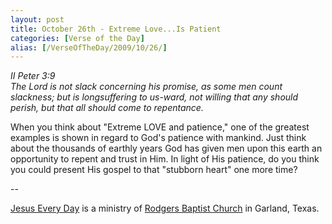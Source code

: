 ```yaml
---
layout: post
title: October 26th - Extreme Love...Is Patient
categories: [Verse of the Day]
alias: [/VerseOfTheDay/2009/10/26/]
---
```


_II Peter 3:9  
The Lord is not slack concerning his promise, as some men count
slackness; but is longsuffering to us-ward, not willing that any
should perish, but that all should come to repentance._

When you think about "Extreme LOVE and patience," one of the
greatest examples is shown in regard to God's patience with mankind.
Just think about the thousands of earthly years God has given men
upon this earth an opportunity to repent and trust in Him. In light
of His patience, do you think you could present His gospel to that
"stubborn heart" one more time?

 --

<a href=http://jesuseveryday.net>Jesus Every Day</a> is a ministry of <a href=http://rodgersbaptist.net>Rodgers Baptist Church</a> in Garland, Texas.
